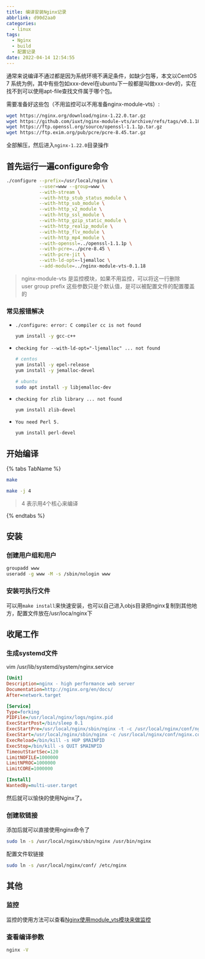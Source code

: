```yaml
---
title: 编译安装Nginx记录
abbrlink: d90d2aa0
categories:
  - linux
tags:
  - Nginx
  - build
  - 配置记录
date: 2022-04-14 12:54:55
---
```


通常来说编译不通过都是因为系统环境不满足条件，如缺少包等，本文以CentOS 7 系统为例，其中有些包如xxx-devel在ubuntu下一般都是叫做xxx-dev的，实在找不到可以使用apt-file查找文件属于哪个包。

需要准备好这些包（不用监控可以不用准备nginx-module-vts）:

```bash
wget https://nginx.org/download/nginx-1.22.0.tar.gz
wget https://github.com/iuxt/nginx-module-vts/archive/refs/tags/v0.1.18.tar.gz
wget https://ftp.openssl.org/source/openssl-1.1.1p.tar.gz
wget https://ftp.exim.org/pub/pcre/pcre-8.45.tar.gz
```

全部解压，然后进入`nginx-1.22.0`目录操作

## 首先运行一遍configure命令

```bash
./configure --prefix=/usr/local/nginx \
            --user=www --group=www \
            --with-stream \
            --with-http_stub_status_module \
            --with-http_sub_module \
            --with-http_v2_module \
            --with-http_ssl_module \
            --with-http_gzip_static_module \
            --with-http_realip_module \
            --with-http_flv_module \
            --with-http_mp4_module \
            --with-openssl=../openssl-1.1.1p \
            --with-pcre=../pcre-8.45 \
            --with-pcre-jit \
            --with-ld-opt=-ljemalloc \
            --add-module=../nginx-module-vts-0.1.18
```

> nginx-module-vts 是监控模块，如果不用监控，可以将这一行删除  
> user group prefix 这些参数只是个默认值，是可以被配置文件的配置覆盖的

### 常见报错解决

- `./configure: error: C compiler cc is not found`

    ```bash
    yum install -y gcc-c++
    ```

- `checking for --with-ld-opt="-ljemalloc" ... not found`

    ```bash
    # centos
    yum install -y epel-release
    yum install -y jemalloc-devel

    # ubuntu
    sudo apt install -y libjemalloc-dev
    ```

- `checking for zlib library ... not found`

    ```bash
    yum install zlib-devel
    ```

- `You need Perl 5.`

    ```bash
    yum install perl-devel
    ```

## 开始编译

{% tabs TabName %}

<!-- tab 单核心编译 -->


```bash
make
```

<!-- endtab -->

<!-- tab 多核心编译 -->

```bash
make -j 4
```

> 4 表示用4个核心来编译

<!-- endtab -->
{% endtabs %}

## 安装

### 创建用户组和用户

```bash
groupadd www
useradd -g www -M -s /sbin/nologin www
```

### 安装可执行文件

可以用`make install`来快速安装，也可以自己进入objs目录把nginx复制到其他地方，配置文件放在/usr/loca/nginx下

## 收尾工作

### 生成systemd文件

vim /usr/lib/systemd/system/nginx.service

```ini
[Unit]
Description=nginx - high performance web server
Documentation=http://nginx.org/en/docs/
After=network.target

[Service]
Type=forking
PIDFile=/usr/local/nginx/logs/nginx.pid
ExecStartPost=/bin/sleep 0.1
ExecStartPre=/usr/local/nginx/sbin/nginx -t -c /usr/local/nginx/conf/nginx.conf
ExecStart=/usr/local/nginx/sbin/nginx -c /usr/local/nginx/conf/nginx.conf
ExecReload=/bin/kill -s HUP $MAINPID
ExecStop=/bin/kill -s QUIT $MAINPID
TimeoutStartSec=120
LimitNOFILE=1000000
LimitNPROC=1000000
LimitCORE=1000000

[Install]
WantedBy=multi-user.target
```

然后就可以愉快的使用Nginx了。

### 创建软链接

添加后就可以直接使用nginx命令了

```bash
sudo ln -s /usr/local/nginx/sbin/nginx /usr/bin/nginx
```

配置文件软链接

```bash
sudo ln -s /usr/local/nginx/conf/ /etc/nginx
```

## 其他

### 监控

监控的使用方法可以查看[Nginx使用module_vts模块来做监控](/posts/c6a32841)

### 查看编译参数

```bash
nginx -V
```
